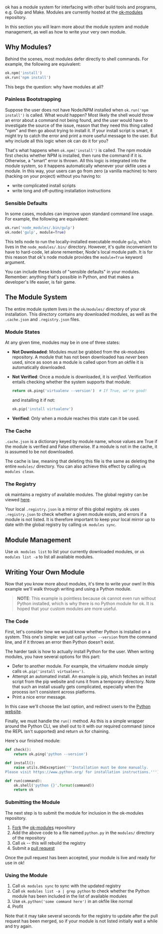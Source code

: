 ok has a module system for interfacing with other build tools and programs, e.g. Gulp and Make. Modules are currently hosted at the [ok-modules](https://github.com/willyg302/ok-modules) repository.

In this section you will learn more about the module system and module management, as well as how to write your very own module.

## Why Modules?

Behind the scenes, most modules defer directly to shell commands. For example, the following are equivalent:

```python
ok.npm('install')
ok.run('npm install')
```

This begs the question: why have modules at all?

### Painless Bootstrapping

Suppose the user does not have Node/NPM installed when `ok.run('npm install')` is called. What would happen? Most likely the shell would throw an error about a command not being found, and the user would have to investigate the source of the issue, reason that they need this thing called "npm" and then go about trying to install it. If your install script is smart, it might try to catch the error and print a more useful message to the user. But why include all this logic when ok can do it for you?

That's what happens when `ok.npm('install')` is called. The npm module first checks whether NPM is installed, then runs the command if it is. Otherwise, a "smart" error is thrown. All this logic is integrated into the module system, so it happens automatically whenever your okfile uses a module. In this way, your users can go from zero (a vanilla machine) to hero (hacking on your project) without you having to:

- write complicated install scripts
- write long and off-putting installation instructions

### Sensible Defaults

In some cases, modules can improve upon standard command line usage. For example, the following are equivalent:

```python
ok.run('node_modules/.bin/gulp')
ok.node('gulp', module=True)
```

This tells node to run the locally-installed executable module `gulp`, which lives in the `node_modules/.bin/` directory. However, it's quite inconvenient to have to hard-code, let alone remember, Node's local module path. It is for this reason that ok's node module provides the `module=True` keyword argument.

You can include these kinds of "sensible defaults" in your modules. Remember: anything that's possible in Python, and that makes a developer's life easier, is fair game.

## The Module System

The entire module system lives in the `ok/modules/` directory of your ok installation. This directory contains any downloaded modules, as well as the `.cache.json` and `.registry.json` files.

### Module States

At any given time, modules may be in one of three states:

- **Not Downloaded**: Modules must be grabbed from the ok-modules repository. A module that has not been downloaded has *never* been used, since as soon as a module is called upon from an okfile it is automatically downloaded.
- **Not Verified**: Once a module is downloaded, it is *verified*. Verification entails checking whether the system supports that module:

  ```python
  return ok.ping('virtualenv --version')  # If True, we're good!
  ```

  and installing it if not:

  ```python
  ok.pip('install virtualenv')
  ```
- **Verified**: Only when a module reaches this state can it be used.

### The Cache

`.cache.json` is a dictionary keyed by module name, whose values are True if the module is verified and False otherwise. If a module is not in the cache, it is assumed to be not downloaded.

The cache is law, meaning that deleting this file is the same as deleting the entire `modules/` directory. You can also achieve this effect by calling `ok modules clean`.

### The Registry

ok maintains a registry of available modules. The global registry can be viewed [here](https://raw.githubusercontent.com/willyg302/ok-modules/master/registry.json).

Your local `.registry.json` is a mirror of this global registry. ok uses `.registry.json` to check whether a given module exists, and errors if a module is not listed. It is therefore important to keep your local mirror up to date with the global registry by calling `ok modules sync`.

## Module Management

Use `ok modules list` to list your currently downloaded modules, or `ok modules list -a` to list all available modules.

<!-- @TODO -->

## Writing Your Own Module

Now that you know more about modules, it's time to write your own! In this example we'll walk through writing and using a Python module.

> **NOTE**: This example is pointless because ok cannot even run without Python installed, which is why there is no Python module for ok. It is hoped that your custom modules are more useful.

### The Code

First, let's consider how we would know whether Python is installed on a system. This one's simple: we just call `python --version` from the command line, and if it throws an error then Python doesn't exist.

The harder task is how to actually install Python for the user. When writing modules, you have several options for this part:

- Defer to another module. For example, the virtualenv module simply calls `ok.pip('install virtualenv')`.
- Attempt an automated install. An example is pip, which fetches an install script from the pip website and runs it from a temporary directory. Note that such an install usually gets complicated, especially when the process isn't consistent across platforms.
- Print a nice error message.

In this case we'll choose the last option, and redirect users to the [Python website](https://www.python.org/).

Finally, we must handle the `run()` method. As this is a simple wrapper around the Python CLI, we shell out to it with our required command (since the REPL isn't supported) and return `ok` for chaining.

Here's our finished module:

```python
def check():
	return ok.ping('python --version')

def install():
	raise utils.OkException('''Installation must be done manually.
Please visit https://www.python.org/ for installation instructions.''')

def run(command):
	ok.shell('python {}'.format(command))
	return ok
```

### Submitting the Module

The next step is to submit the module for inclusion in the ok-modules repository.

1. [Fork](https://help.github.com/articles/fork-a-repo/) the [ok-modules](https://github.com/willyg302/ok-modules) repository
2. Add the above code to a file named `python.py` in the `modules/` directory of the repository
3. Call `ok` -- this will rebuild the registry
4. Submit a [pull request](https://help.github.com/articles/using-pull-requests/)

Once the pull request has been accepted, your module is live and ready for use in ok!

### Using the Module

1. Call `ok modules sync` to sync with the updated registry
2. Call `ok modules list -a | grep python` to check whether the Python module has been included in the list of available modules
3. Use `ok.python('some command here')` in an okfile like normal
4. Profit

Note that it may take several seconds for the registry to update after the pull request has been merged, so if your module is not listed initially wait a while and try again.
